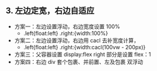 ﻿## 3. 左边定宽，右边自适应

- 方案一：左边设置浮动，右边宽度设置 100%
  - .left{float:left} .right:{width:100%}
- 方案二：左边设置浮动，右边用 cacl 去补宽度计算，
  - .left{float:left} .right:{width:cacl(100vw - 200px)}
- 方案三：父容器设置 display:flex right 部分是设置 flex：1
- 方案四：右边 div 套个包裹、并前置、左及包裹 双浮动
